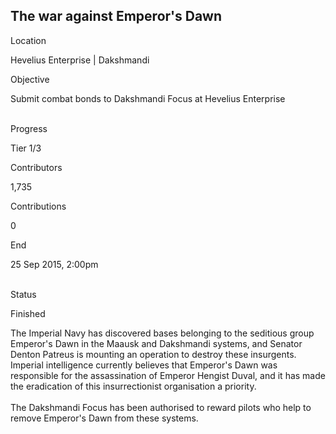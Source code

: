 ## The war against Emperor\'s Dawn

Location

Hevelius Enterprise \| Dakshmandi

Objective

Submit combat bonds to Dakshmandi Focus at Hevelius Enterprise

\
Progress

Tier 1/3

Contributors

1,735

Contributions

0

End

25 Sep 2015, 2:00pm

\
Status

Finished

The Imperial Navy has discovered bases belonging to the seditious group
Emperor\'s Dawn in the Maausk and Dakshmandi systems, and Senator Denton
Patreus is mounting an operation to destroy these insurgents. Imperial
intelligence currently believes that Emperor\'s Dawn was responsible for
the assassination of Emperor Hengist Duval, and it has made the
eradication of this insurrectionist organisation a priority.\
\
The Dakshmandi Focus has been authorised to reward pilots who help to
remove Emperor\'s Dawn from these systems.

